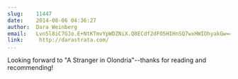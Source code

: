 ```yaml
---
slug:    11447
date:    2014-08-06 04:36:27
author:  Dara Weinberg
email:   Lvn5l8iC7GJo.E+NtKTmvYpWDZNiX.Q8ECdf2dFO5HIHnSQ7wxHWIOhyakGw==
link:     http://darastrata.com/
...
```


Looking forward to "A Stranger in Olondria"--thanks for reading and recommending!
